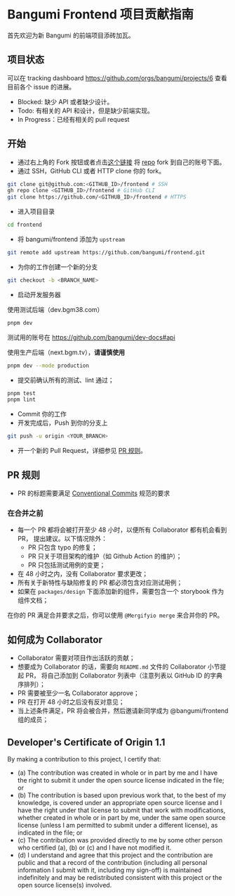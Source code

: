 # Bangumi Frontend 项目贡献指南

首先欢迎为新 Bangumi 的前端项目添砖加瓦。

## 项目状态

可以在 tracking dashboard https://github.com/orgs/bangumi/projects/6 查看目前各个 issue 的进展。

- Blocked: 缺少 API 或者缺少设计。
- Todo: 有相关的 API 和设计，但是缺少前端实现。
- In Progress：已经有相关的 pull request

## 开始

- 通过右上角的 Fork 按钮或者点击[这个链接](https://github.com/bangumi/frontend/fork)
  将 [repo](https://github.com/bangumi/frontend) fork 到自己的账号下面。
- 通过 SSH，GitHub CLI 或者 HTTP clone 你的 fork。

```bash
git clone git@github.com:<GITHUB_ID>/frontend # SSH
gh repo clone <GITHUB_ID>/frontend # GitHub CLI
git clone https://github.com/<GITHUB_ID>/frontend # HTTPS
```

- 进入项目目录

```bash
cd frontend
```

- 将 bangumi/frontend 添加为 `upstream`

```bash
git remote add upstream https://github.com/bangumi/frontend.git
```

- 为你的工作创建一个新的分支

```bash
git checkout -b <BRANCH_NAME>
```

- 启动开发服务器

使用测试后端（dev.bgm38.com）

```bash
pnpm dev
```

测试用的账号在 https://github.com/bangumi/dev-docs#api

使用生产后端（next.bgm.tv），**请谨慎使用**

```bash
pnpm dev --mode production
```

- 提交前确认所有的测试、lint 通过；

```bash
pnpm test
pnpm lint
```

- Commit 你的工作
- 开发完成后，Push 到你的分支上

```bash
git push -u origin <YOUR_BRANCH>
```

- 开一个新的 Pull Request，详细参见 [PR 规则](#pr-规则)。

## PR 规则

- PR 的标题需要满足 [Conventional Commits](https://www.conventionalcommits.org/en/v1.0.0/) 规范的要求

### 在合并之前

- 每一个 PR 都将会被打开至少 48 小时，以便所有 Collaborator 都有机会看到 PR，
  提出建议。以下情况除外：
  - PR 只包含 typo 的修复；
  - PR 只关于项目架构的维护（如 Github Action 的维护）；
  - PR 只包括测试用例的变更；
- 在 48 小时之内，没有 Collaborator 要求更改；
- 所有关于新特性与缺陷修复的 PR 都必须包含对应测试用例；
- 如果在 `packages/design` 下面添加新的组件，需要包含一个 storybook 作为组件文档；

在你的 PR 满足合并要求之后，你可以使用 `@Mergifyio merge` 来合并你的 PR。

## 如何成为 Collaborator

- Collaborator 需要对项目作出活跃的贡献；
- 想要成为 Collaborator 的话，需要向 `README.md` 文件的 Collaborator 小节提起 PR，
  将自己添加到 Collaborator 列表中（注意列表以 GitHub ID 的字典序排列）；
- PR 需要被至少一名 Collaborator approve；
- PR 在打开 48 小时之后没有反对意见；
- 当上述条件满足，PR 将会被合并，然后邀请新同学成为 @bangumi/frontend 组的成员；

## Developer's Certificate of Origin 1.1

By making a contribution to this project, I certify that:

- (a) The contribution was created in whole or in part by me and I have the right to
  submit it under the open source license indicated in the file; or
- (b) The contribution is based upon previous work that, to the best of my knowledge,
  is covered under an appropriate open source license and I have the right under that
  license to submit that work with modifications, whether created in whole or in part
  by me, under the same open source license (unless I am permitted to submit under a
  different license), as indicated in the file; or
- (c) The contribution was provided directly to me by some other person who certified
  (a), (b) or (c) and I have not modified it.
- (d) I understand and agree that this project and the contribution are public and that
  a record of the contribution (including all personal information I submit with it,
  including my sign-off) is maintained indefinitely and may be redistributed consistent
  with this project or the open source license(s) involved.
